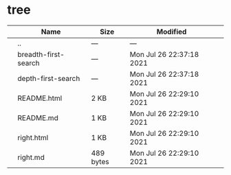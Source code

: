 tree
====

<table><thead><tr class="header"><th></th><th>Name</th><th>Size</th><th>Modified</th><th></th></tr></thead><tbody><tr class="odd"><td></td><td><span class="goup">..</span></td><td>—</td><td>—</td><td></td></tr><tr class="even"><td></td><td><span class="name">breadth-first-search</span></td><td>—</td><td>Mon Jul 26 22:37:18 2021</td><td></td></tr><tr class="odd"><td></td><td><span class="name">depth-first-search</span></td><td>—</td><td>Mon Jul 26 22:37:18 2021</td><td></td></tr><tr class="even"><td></td><td><span class="name">README.html</span></td><td>2 KB</td><td>Mon Jul 26 22:29:10 2021</td><td></td></tr><tr class="odd"><td></td><td><span class="name">README.md</span></td><td>1 KB</td><td>Mon Jul 26 22:29:10 2021</td><td></td></tr><tr class="even"><td></td><td><span class="name">right.html</span></td><td>1 KB</td><td>Mon Jul 26 22:29:10 2021</td><td></td></tr><tr class="odd"><td></td><td><span class="name">right.md</span></td><td>489 bytes</td><td>Mon Jul 26 22:29:10 2021</td><td></td></tr></tbody></table>
